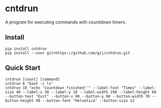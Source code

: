 # cntdrun

A program for executing commands with countdown timers.

## Install
```
pip install cntdrun 
pip install --user git+https://github.com/gzj/cntdrun.git
```

## Quick Start
```
cntdrun [count] [command]
cntdrun 6 "bash -c ls" 
cntdrun 10 "echo 'Countdown finished!'" --label-font "Times" --label-size 40 --label-x 30 --label-y 10 --label-width 190 --label-height 60 --button-text "Exit" --button-x 90 --button-y 90 --button-width 70 --button-height 40 --button-font "Helvetica" --button-size 12
```
